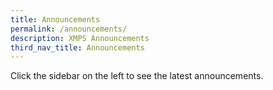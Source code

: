 ```yaml
---
title: Announcements
permalink: /announcements/
description: XMPS Announcements
third_nav_title: Announcements
---
```



Click the sidebar on the left to see the latest announcements. 